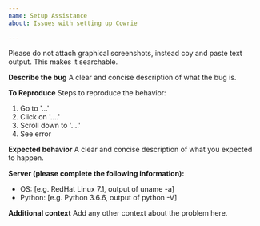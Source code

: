```yaml
---
name: Setup Assistance
about: Issues with setting up Cowrie

---
```


Please do not attach graphical screenshots, instead coy and paste text output. This makes it searchable.

**Describe the bug**
A clear and concise description of what the bug is.

**To Reproduce**
Steps to reproduce the behavior:
1. Go to '...'
2. Click on '....'
3. Scroll down to '....'
4. See error

**Expected behavior**
A clear and concise description of what you expected to happen.

**Server (please complete the following information):**
 - OS: [e.g. RedHat Linux 7.1, output of uname -a]
 - Python: [e.g. Python 3.6.6, output of python -V]

**Additional context**
Add any other context about the problem here.
